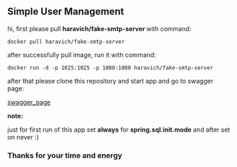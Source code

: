 <h2>Simple User Management</h2>

<p>hi, first please pull <b>haravich/fake-smtp-server
</b> with command:</p>

```
docker pull haravich/fake-smtp-server
```

<p>after successfully pull image, run it with command:</p>

```
docker run -d -p 1025:1025 -p 1080:1080 haravich/fake-smtp-server
```

<p>after that please clone this repository and start app and go to swagger page:</p>
<a href="http://localhost:8080/swagger-ui/index.html">swagger_page</a>

<b>note:</b>
<p>just for first run of this app set <b>always</b> for <b>spring.sql.init.mode</b> and after set on never :) </p>

<h3>Thanks for your time and energy</h3>
